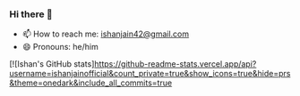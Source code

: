 ### Hi there 👋

- 📫 How to reach me: ishanjain42@gmail.com
- 😄 Pronouns: he/him

[![Ishan's GitHub stats]https://github-readme-stats.vercel.app/api?username=ishanjainofficial&count_private=true&show_icons=true&hide=prs&theme=onedark&include_all_commits=true
